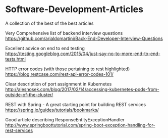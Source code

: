 # Software-Development-Articles<br />
A collection of the best of the best articles<br />

Very Comprehensive list of backend interview questions<br />
https://github.com/arialdomartini/Back-End-Developer-Interview-Questions<br />

Excellent advice on end to end testing<br />
https://testing.googleblog.com/2015/04/just-say-no-to-more-end-to-end-tests.html<br />

HTTP error codes (with those pertaining to rest highlighted)<br />
https://blog.restcase.com/rest-api-error-codes-101/<br />

Clear description of port assignment in Kubernetes<br />
http://alesnosek.com/blog/2017/02/14/accessing-kubernetes-pods-from-outside-of-the-cluster/<br />

REST with Spring - A great starting point for building REST services<br />
https://spring.io/guides/tutorials/bookmarks/<br />

Good article describing ResponseEntityExceptionHandler<br />
http://www.springboottutorial.com/spring-boot-exception-handling-for-rest-services<br />



